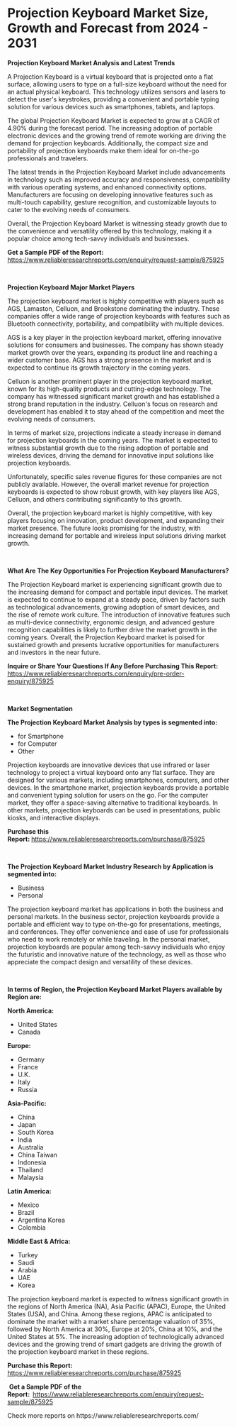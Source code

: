 <p><h1>Projection Keyboard Market Size, Growth and Forecast from 2024 - 2031</h1></p><p><strong>Projection Keyboard Market Analysis and Latest Trends</strong></p>
<p><p>A Projection Keyboard is a virtual keyboard that is projected onto a flat surface, allowing users to type on a full-size keyboard without the need for an actual physical keyboard. This technology utilizes sensors and lasers to detect the user's keystrokes, providing a convenient and portable typing solution for various devices such as smartphones, tablets, and laptops.</p><p>The global Projection Keyboard Market is expected to grow at a CAGR of 4.90% during the forecast period. The increasing adoption of portable electronic devices and the growing trend of remote working are driving the demand for projection keyboards. Additionally, the compact size and portability of projection keyboards make them ideal for on-the-go professionals and travelers.</p><p>The latest trends in the Projection Keyboard Market include advancements in technology such as improved accuracy and responsiveness, compatibility with various operating systems, and enhanced connectivity options. Manufacturers are focusing on developing innovative features such as multi-touch capability, gesture recognition, and customizable layouts to cater to the evolving needs of consumers.</p><p>Overall, the Projection Keyboard Market is witnessing steady growth due to the convenience and versatility offered by this technology, making it a popular choice among tech-savvy individuals and businesses.</p></p>
<p><strong>Get a Sample PDF of the Report:&nbsp;</strong> <a href="https://www.reliableresearchreports.com/enquiry/request-sample/875925">https://www.reliableresearchreports.com/enquiry/request-sample/875925</a></p>
<p>&nbsp;</p>
<p><strong>Projection Keyboard Major Market Players</strong></p>
<p><p>The projection keyboard market is highly competitive with players such as AGS, Lamaston, Celluon, and Brookstone dominating the industry. These companies offer a wide range of projection keyboards with features such as Bluetooth connectivity, portability, and compatibility with multiple devices.</p><p>AGS is a key player in the projection keyboard market, offering innovative solutions for consumers and businesses. The company has shown steady market growth over the years, expanding its product line and reaching a wider customer base. AGS has a strong presence in the market and is expected to continue its growth trajectory in the coming years.</p><p>Celluon is another prominent player in the projection keyboard market, known for its high-quality products and cutting-edge technology. The company has witnessed significant market growth and has established a strong brand reputation in the industry. Celluon's focus on research and development has enabled it to stay ahead of the competition and meet the evolving needs of consumers.</p><p>In terms of market size, projections indicate a steady increase in demand for projection keyboards in the coming years. The market is expected to witness substantial growth due to the rising adoption of portable and wireless devices, driving the demand for innovative input solutions like projection keyboards.</p><p>Unfortunately, specific sales revenue figures for these companies are not publicly available. However, the overall market revenue for projection keyboards is expected to show robust growth, with key players like AGS, Celluon, and others contributing significantly to this growth.</p><p>Overall, the projection keyboard market is highly competitive, with key players focusing on innovation, product development, and expanding their market presence. The future looks promising for the industry, with increasing demand for portable and wireless input solutions driving market growth.</p></p>
<p>&nbsp;</p>
<p><strong>What Are The Key Opportunities For Projection Keyboard Manufacturers?</strong></p>
<p><p>The Projection Keyboard market is experiencing significant growth due to the increasing demand for compact and portable input devices. The market is expected to continue to expand at a steady pace, driven by factors such as technological advancements, growing adoption of smart devices, and the rise of remote work culture. The introduction of innovative features such as multi-device connectivity, ergonomic design, and advanced gesture recognition capabilities is likely to further drive the market growth in the coming years. Overall, the Projection Keyboard market is poised for sustained growth and presents lucrative opportunities for manufacturers and investors in the near future.</p></p>
<p><strong>Inquire or Share Your Questions If Any Before Purchasing This Report:</strong> <a href="https://www.reliableresearchreports.com/enquiry/pre-order-enquiry/875925">https://www.reliableresearchreports.com/enquiry/pre-order-enquiry/875925</a></p>
<p>&nbsp;</p>
<p><strong>Market Segmentation</strong></p>
<p><strong>The Projection Keyboard Market Analysis by types is segmented into:</strong></p>
<p><ul><li>for Smartphone</li><li>for Computer</li><li>Other</li></ul></p>
<p><p>Projection keyboards are innovative devices that use infrared or laser technology to project a virtual keyboard onto any flat surface. They are designed for various markets, including smartphones, computers, and other devices. In the smartphone market, projection keyboards provide a portable and convenient typing solution for users on the go. For the computer market, they offer a space-saving alternative to traditional keyboards. In other markets, projection keyboards can be used in presentations, public kiosks, and interactive displays.</p></p>
<p><strong>Purchase this Report:&nbsp;</strong><a href="https://www.reliableresearchreports.com/purchase/875925">https://www.reliableresearchreports.com/purchase/875925</a></p>
<p>&nbsp;</p>
<p><strong>The Projection Keyboard Market Industry Research by Application is segmented into:</strong></p>
<p><ul><li>Business</li><li>Personal</li></ul></p>
<p><p>The projection keyboard market has applications in both the business and personal markets. In the business sector, projection keyboards provide a portable and efficient way to type on-the-go for presentations, meetings, and conferences. They offer convenience and ease of use for professionals who need to work remotely or while traveling. In the personal market, projection keyboards are popular among tech-savvy individuals who enjoy the futuristic and innovative nature of the technology, as well as those who appreciate the compact design and versatility of these devices.</p></p>
<p>&nbsp;</p>
<p><strong>In terms of Region, the Projection Keyboard Market Players available by Region are:</strong></p>
<p>
    <p> <strong> North America: </strong>
        <ul>
            <li>United States</li>
            <li>Canada</li>
        </ul>
        </p> 
    <p> <strong> Europe: </strong>
        <ul>
            <li>Germany</li>
            <li>France</li>
            <li>U.K.</li>
            <li>Italy</li>
            <li>Russia</li>
        </ul>
        </p> 
    <p> <strong> Asia-Pacific: </strong>
        <ul>
            <li>China</li>
            <li>Japan</li>
            <li>South Korea</li>
            <li>India</li>
            <li>Australia</li>
            <li>China Taiwan</li>
            <li>Indonesia</li>
            <li>Thailand</li>
            <li>Malaysia</li>
        </ul>
        </p> 
    <p> <strong> Latin America: </strong>
        <ul>
            <li>Mexico</li>
            <li>Brazil</li>
            <li>Argentina Korea</li>
            <li>Colombia</li>
        </ul>
        </p> 
    <p> <strong> Middle East & Africa: </strong>
        <ul>
            <li>Turkey</li>
            <li>Saudi</li>
            <li>Arabia</li>
            <li>UAE</li>
            <li>Korea</li>
        </ul>
    </p>
    </p>
<p><p>The projection keyboard market is expected to witness significant growth in the regions of North America (NA), Asia Pacific (APAC), Europe, the United States (USA), and China. Among these regions, APAC is anticipated to dominate the market with a market share percentage valuation of 35%, followed by North America at 30%, Europe at 20%, China at 10%, and the United States at 5%. The increasing adoption of technologically advanced devices and the growing trend of smart gadgets are driving the growth of the projection keyboard market in these regions.</p></p>
<p><strong>Purchase this Report: </strong><a href="https://www.reliableresearchreports.com/purchase/875925">https://www.reliableresearchreports.com/purchase/875925</a></p>
<p>&nbsp;<strong>Get a Sample PDF of the Report:&nbsp;&nbsp;</strong><a href="https://www.reliableresearchreports.com/enquiry/request-sample/875925">https://www.reliableresearchreports.com/enquiry/request-sample/875925</a></p>
<p><strong></strong></p>
<p>Check more reports on https://www.reliableresearchreports.com/</p>